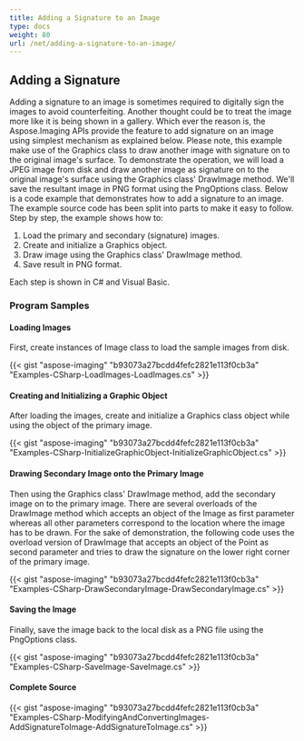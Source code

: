 ```yaml
---
title: Adding a Signature to an Image
type: docs
weight: 80
url: /net/adding-a-signature-to-an-image/
---
```


## **Adding a Signature**
Adding a signature to an image is sometimes required to digitally sign the images to avoid counterfeiting. Another thought could be to treat the image more like it is being shown in a gallery. Which ever the reason is, the Aspose.Imaging APIs provide the feature to add signature on an image using simplest mechanism as explained below. Please note, this example make use of the Graphics class to draw another image with signature on to the original image's surface. To demonstrate the operation, we will load a JPEG image from disk and draw another image as signature on to the original image's surface using the Graphics class' DrawImage method. We'll save the resultant image in PNG format using the PngOptions class. Below is a code example that demonstrates how to add a signature to an image. The example source code has been split into parts to make it easy to follow. Step by step, the example shows how to:

1. Load the primary and secondary (signature) images.
1. Create and initialize a Graphics object.
1. Draw image using the Graphics class' DrawImage method.
1. Save result in PNG format.

Each step is shown in C# and Visual Basic.
### **Program Samples**
#### **Loading Images**
First, create instances of Image class to load the sample images from disk.

{{< gist "aspose-imaging" "b93073a27bcdd4fefc2821e113f0cb3a" "Examples-CSharp-LoadImages-LoadImages.cs" >}}
#### **Creating and Initializing a Graphic Object**
After loading the images, create and initialize a Graphics class object while using the object of the primary image.

{{< gist "aspose-imaging" "b93073a27bcdd4fefc2821e113f0cb3a" "Examples-CSharp-InitializeGraphicObject-InitializeGraphicObject.cs" >}}
#### **Drawing Secondary Image onto the Primary Image**
Then using the Graphics class' DrawImage method, add the secondary image on to the primary image. There are several overloads of the DrawImage method which accepts an object of the Image as first parameter whereas all other parameters correspond to the location where the image has to be drawn. For the sake of demonstration, the following code uses the overload version of DrawImage that accepts an object of the Point as second parameter and tries to draw the signature on the lower right corner of the primary image.

{{< gist "aspose-imaging" "b93073a27bcdd4fefc2821e113f0cb3a" "Examples-CSharp-DrawSecondaryImage-DrawSecondaryImage.cs" >}}
#### **Saving the Image**
Finally, save the image back to the local disk as a PNG file using the PngOptions class.

{{< gist "aspose-imaging" "b93073a27bcdd4fefc2821e113f0cb3a" "Examples-CSharp-SaveImage-SaveImage.cs" >}}
#### **Complete Source**
{{< gist "aspose-imaging" "b93073a27bcdd4fefc2821e113f0cb3a" "Examples-CSharp-ModifyingAndConvertingImages-AddSignatureToImage-AddSignatureToImage.cs" >}}
